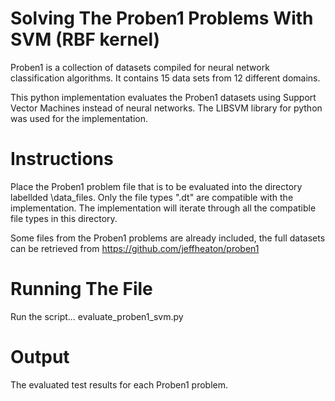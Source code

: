 Solving The Proben1 Problems With SVM (RBF kernel)
==================================================

Proben1 is a collection of datasets compiled for neural network classification algorithms. It contains 15 data sets from 
12 different domains. 

This python implementation evaluates the Proben1 datasets using Support
Vector Machines instead of neural networks. The LIBSVM library for python was used for the implementation.

Instructions
============

Place the Proben1 problem file that is to be evaluated into the directory 
labellded \data_files. Only the file types ".dt" are compatible with the 
implementation. The implementation will iterate through all the compatible 
file types in this directory.

Some files from the Proben1 problems are already included, the full datasets can
be retrieved from https://github.com/jeffheaton/proben1

Running The File
================

Run the script... evaluate_proben1_svm.py

Output
======

The evaluated test results for each Proben1 problem.
